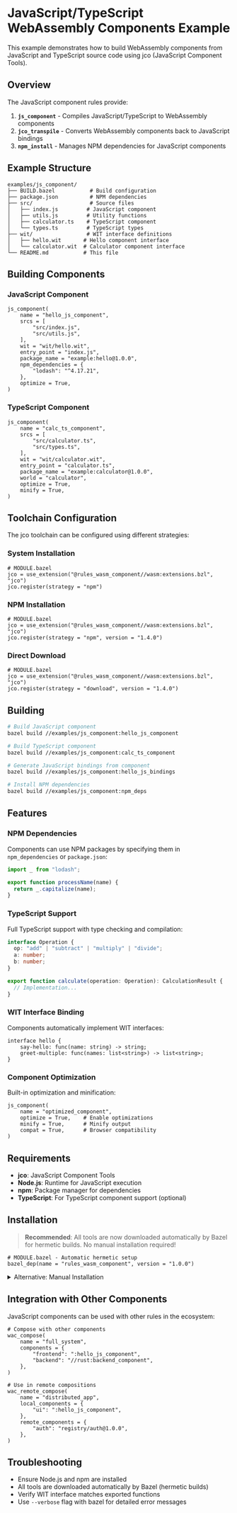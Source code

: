 # JavaScript/TypeScript WebAssembly Components Example

This example demonstrates how to build WebAssembly components from JavaScript and TypeScript source code using jco (JavaScript Component Tools).

## Overview

The JavaScript component rules provide:

1. **`js_component`** - Compiles JavaScript/TypeScript to WebAssembly components
2. **`jco_transpile`** - Converts WebAssembly components back to JavaScript bindings
3. **`npm_install`** - Manages NPM dependencies for JavaScript components

## Example Structure

```
examples/js_component/
├── BUILD.bazel           # Build configuration
├── package.json          # NPM dependencies
├── src/                  # Source files
│   ├── index.js         # JavaScript component
│   ├── utils.js         # Utility functions
│   ├── calculator.ts    # TypeScript component
│   └── types.ts         # TypeScript types
├── wit/                 # WIT interface definitions
│   ├── hello.wit       # Hello component interface
│   └── calculator.wit  # Calculator component interface
└── README.md           # This file
```

## Building Components

### JavaScript Component

```starlark
js_component(
    name = "hello_js_component",
    srcs = [
        "src/index.js",
        "src/utils.js",
    ],
    wit = "wit/hello.wit",
    entry_point = "index.js",
    package_name = "example:hello@1.0.0",
    npm_dependencies = {
        "lodash": "^4.17.21",
    },
    optimize = True,
)
```

### TypeScript Component

```starlark
js_component(
    name = "calc_ts_component",
    srcs = [
        "src/calculator.ts",
        "src/types.ts",
    ],
    wit = "wit/calculator.wit",
    entry_point = "calculator.ts",
    package_name = "example:calculator@1.0.0",
    world = "calculator",
    optimize = True,
    minify = True,
)
```

## Toolchain Configuration

The jco toolchain can be configured using different strategies:

### System Installation

```starlark
# MODULE.bazel
jco = use_extension("@rules_wasm_component//wasm:extensions.bzl", "jco")
jco.register(strategy = "npm")
```

### NPM Installation

```starlark
# MODULE.bazel
jco = use_extension("@rules_wasm_component//wasm:extensions.bzl", "jco")
jco.register(strategy = "npm", version = "1.4.0")
```

### Direct Download

```starlark
# MODULE.bazel
jco = use_extension("@rules_wasm_component//wasm:extensions.bzl", "jco")
jco.register(strategy = "download", version = "1.4.0")
```

## Building

```bash
# Build JavaScript component
bazel build //examples/js_component:hello_js_component

# Build TypeScript component
bazel build //examples/js_component:calc_ts_component

# Generate JavaScript bindings from component
bazel build //examples/js_component:hello_js_bindings

# Install NPM dependencies
bazel build //examples/js_component:npm_deps
```

## Features

### NPM Dependencies

Components can use NPM packages by specifying them in `npm_dependencies` or `package.json`:

```javascript
import _ from "lodash";

export function processName(name) {
  return _.capitalize(name);
}
```

### TypeScript Support

Full TypeScript support with type checking and compilation:

```typescript
interface Operation {
  op: "add" | "subtract" | "multiply" | "divide";
  a: number;
  b: number;
}

export function calculate(operation: Operation): CalculationResult {
  // Implementation...
}
```

### WIT Interface Binding

Components automatically implement WIT interfaces:

```wit
interface hello {
    say-hello: func(name: string) -> string;
    greet-multiple: func(names: list<string>) -> list<string>;
}
```

### Component Optimization

Built-in optimization and minification:

```starlark
js_component(
    name = "optimized_component",
    optimize = True,    # Enable optimizations
    minify = True,      # Minify output
    compat = True,      # Browser compatibility
)
```

## Requirements

- **jco**: JavaScript Component Tools
- **Node.js**: Runtime for JavaScript execution
- **npm**: Package manager for dependencies
- **TypeScript**: For TypeScript component support (optional)

## Installation

> **Recommended**: All tools are now downloaded automatically by Bazel for hermetic builds. No manual installation required!

```starlark
# MODULE.bazel - Automatic hermetic setup
bazel_dep(name = "rules_wasm_component", version = "1.0.0")
```

<details>
<summary>Alternative: Manual Installation</summary>

If you prefer manual installation (not recommended for production):

```bash
npm install -g @bytecodealliance/jco
```

</details>

## Integration with Other Components

JavaScript components can be used with other rules in the ecosystem:

```starlark
# Compose with other components
wac_compose(
    name = "full_system",
    components = {
        "frontend": ":hello_js_component",
        "backend": "//rust:backend_component",
    },
)

# Use in remote compositions
wac_remote_compose(
    name = "distributed_app",
    local_components = {
        "ui": ":hello_js_component",
    },
    remote_components = {
        "auth": "registry/auth@1.0.0",
    },
)
```

## Troubleshooting

- Ensure Node.js and npm are installed
- All tools are downloaded automatically by Bazel (hermetic builds)
- Verify WIT interface matches exported functions
- Use `--verbose` flag with bazel for detailed error messages
